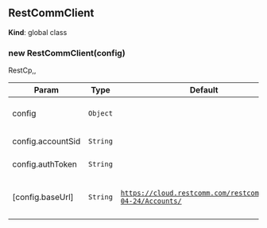 <a name="RestCommClient"></a>

## RestCommClient
**Kind**: global class  
<a name="new_RestCommClient_new"></a>

### new RestCommClient(config)
RestCp,,


| Param | Type | Default | Description |
| --- | --- | --- | --- |
| config | <code>Object</code> |  | Client configuration parameters |
| config.accountSid | <code>String</code> |  | Your Account Sid |
| config.authToken | <code>String</code> |  | Your account auth token |
| [config.baseUrl] | <code>String</code> | <code>https://cloud.restcomm.com/restcomm/2012-04-24/Accounts/</code> | The RestComm Cloud base url |

